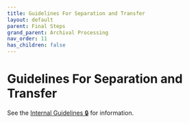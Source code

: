 ```yaml
---
title: Guidelines For Separation and Transfer
layout: default
parent: Final Steps
grand_parent: Archival Processing
nav_order: 11
has_children: false
---
```

# Guidelines For Separation and Transfer
See the [Internal Guidelines 🔒](https://docs.google.com/document/d/1edclLBHs3UWZjbyRv2vNl8ugIWBRj0kUzpfjDFEhkN0/edit?usp=sharing) for information.